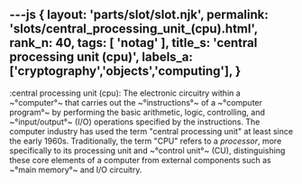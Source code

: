 ---js
{
  layout: 'parts/slot/slot.njk',
  permalink: 'slots/central_processing_unit_(cpu).html',
  rank_n: 40,
  tags: [ 'notag' ],
  title_s: 'central processing unit (cpu)',
  labels_a: ['cryptography','objects','computing'],
}
---
:central processing unit (cpu):
The electronic circuitry within a ~°computer°~ that carries out the ~°instructions°~ of a ~°computer program°~ by performing the basic arithmetic, logic, controlling, and ~°input/output°~ (I/O) operations specified by the instructions. The computer industry has used the term "central processing unit" at least since the early 1960s. Traditionally, the term "CPU" refers to a <i>processor</i>, more specifically to its processing unit and ~°control unit°~ (CU), distinguishing these core elements of a computer from external components such as ~°main memory°~ and I/O circuitry.

